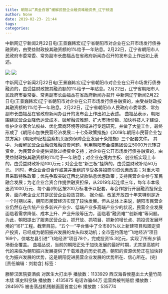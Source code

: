 ```yaml
---
title: 朝阳以“真金白银”缓解民营企业融资难融资贵_辽宁频道
author: None
date: 2019-02-23- 21:44
tags: 
categories: 
---
```

中新网辽宁新闻2月22日电(王景巍韩宏)辽宁省朝阳市对企业在公开市场发行债券融资的，由受益财政按其融资额的1%给予一年贴息。2月22日，辽宁省朝阳市人民政府市委常委、常务副市长曲福丛在省政府新闻办召开的发布会上作出如上表述。
<!-- more -->
                
<img align="center" border="0" src="http://p2.ifengimg.com/fck/2019_08/27397f628a715c3_w550_h413.jpg" />
                
<img align="center" border="0" src="http://p2.ifengimg.com/a/2016/0810/204c433878d5cf9size1_w16_h16.png" />
            
中新网辽宁新闻2月22日电(王景巍韩宏)辽宁省朝阳市对企业在公开市场发行债券融资的，由受益财政按其融资额的1%给予一年贴息。2月22日，辽宁省朝阳市人民政府市委常委、常务副市长曲福丛在省政府新闻办召开
中新网辽宁新闻2月22日电(王景巍韩宏)辽宁省朝阳市对企业在公开市场发行债券融资的，由受益财政按其融资额的1%给予一年贴息。2月22日，辽宁省朝阳市人民政府市委常委、常务副市长曲福丛在省政府新闻办召开的发布会上作出如上表述。
曲福丛表示，朝阳围绕民营企业降低运营成本、破解融资难题、扩大市场份额、加快科技人才建设、维护企业家合法权益、优化营商环境等领域进行专题研究，并做了大量工作，最终形成了《朝阳市加快民营经济发展二十七条政策措施》《2019年朝阳市民营企业包扶方案》《朝阳市纪检监察机关服务保障企业发展十条措施》三个配套文件。
其中，为缓解民营企业融资难融资贵问题，利用朝阳市金控集团设立5000万元转贷资金，为民营企业提供贷款过桥资金支持；对企业在公开市场发行债券融资的，由受益财政按其融资额的1%给予一年贴息；对企业在境内主板、创业板实现上市的，由受益财政补助100万元；对企业在“新三板”挂牌的，由受益财政补助50万元。
同时，老企业合资合作或兼并重组的享受各类招商引资优惠政策；对重大项目采取特殊政策；优先争取突破辽西北贷款贴息优惠政策；支持民营企业参与军民融合发展；为老企业合资合作提供融资担保，从2019年起连续三年，每年市本级出资1000万元、每个县(市)区按200万标准予以配套，与合作银行开展融资担保业务，面向老企业尤其是民营企业投放贷款。
据介绍，改革开放四十年来特别是近一个时期以来，朝阳市民营经济实现了较快发展。但从总体上来说，朝阳市民营企业仍然存在传统产业多新兴产业少、低端产业多高端产业少的状况，民营企业发展面临着需求降低、成本上升、产业升级等压力，面临着“融资难”“创新难”等问题。
为此，朝阳提出了服务民营企业，抓开放、抓项目、抓新的增长点、抓投资发展环境的“161”工程。截至目前，“五个一”平台集中了全市80%以上新建项目和固定资产投资，已经成为朝阳振兴发展的龙头和发动机；全市签约落地“飞地经济”项目169个，仅喀左县引进“飞地经济”项目78个，完成投资15.3亿元，实现了所有乡镇场街全覆盖。
曲福丛说，当前的朝阳正处于加快发展的最好时期，尤其是高铁时代的来临为朝阳振兴发展提供了千载难逢的历史机遇，朝阳的资源优势正在加快转化为振兴发展的优势，这是朝阳促进民营企业发展的优势所在、信心所在。(完)
[责任编辑：刘勃含]
标签：
 
             
滕醉汉医院耍酒疯 对医生大打出手
播放数：1133929
西汉海昏侯墓出土大量竹简木牍 填史料空缺
播放数：4135875
电话诈骗44万 运营商被判赔偿
播放数：2845975
被击落战机残骸画面首度公布
播放数：535774
